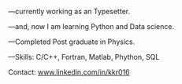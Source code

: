—currently working as an Typesetter.

—and, now I am learning Python and Data science.

—Completed Post graduate in Physics.

—Skills: C/C++, Fortran, Matlab, Phython, SQL

Contact: www.linkedin.com/in/kkr016
